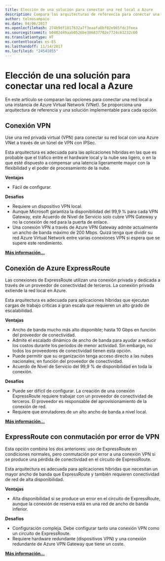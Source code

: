 ```yaml
---
title: Elección de una solución para conectar una red local a Azure
description: Compara las arquitecturas de referencia para conectar una red local a Azure.
author: telmosampaio
ms.date: 04/06/2017
ms.openlocfilehash: 274b9df1817632a7f3eaafa8bf02e965fdc3feea
ms.sourcegitcommit: b0482d49aab0526be386837702e7724c61232c60
ms.translationtype: HT
ms.contentlocale: es-ES
ms.lasthandoff: 11/14/2017
ms.locfileid: "24541055"
---
```

# <a name="choose-a-solution-for-connecting-an-on-premises-network-to-azure"></a>Elección de una solución para conectar una red local a Azure

En este artículo se comparan las opciones para conectar una red local a una instancia de Azure Virtual Network (VNet). Se proporciona una arquitectura de referencia y una solución implementable para cada opción.

## <a name="vpn-connection"></a>Conexión VPN

Use una red privada virtual (VPN) para conectar su red local con una Azure VNet a través de un túnel de VPN con IPSec.

Esta arquitectura es adecuada para las aplicaciones híbridas en las que es probable que el tráfico entre el hardware local y la nube sea ligero, o en la que esté dispuesto a compensar una latencia ligeramente mayor con la flexibilidad y el poder de procesamiento de la nube.

**Ventajas**

- Fácil de configurar.

**Desafíos**

- Requiere un dispositivo VPN local.
- Aunque Microsoft garantiza la disponibilidad del 99,9 % para cada VPN Gateway, este Acuerdo de Nivel de Servicio solo cubre VPN Gateway y no la conexión de red para la puerta de enlace.
- Una conexión VPN a través de Azure VPN Gateway admite actualmente un ancho de banda máximo de 200 Mbps. Quizá tenga que dividir su red Azure Virtual Network entre varias conexiones VPN si espera que se supere este rendimiento.

**[Más información...][vpn]**

## <a name="azure-expressroute-connection"></a>Conexión de Azure ExpressRoute

Las conexiones de ExpressRoute utilizan una conexión privada y dedicada a través de un proveedor de conectividad de terceros. La conexión privada extiende la red local en Azure. 

Esta arquitectura es adecuada para aplicaciones híbridas que ejecutan cargas de trabajo críticas a gran escala que requieren un alto grado de escalabilidad. 

**Ventajas**

- Ancho de banda mucho más alto disponible; hasta 10 Gbps en función del proveedor de conectividad.
- Admite el escalado dinámico de ancho de banda para ayudar a reducir los costos durante los períodos de menor actividad. Sin embargo, no todos los proveedores de conectividad tienen esta opción.
- Puede permitir que su organización tenga acceso directo a las nubes nacionales, en función del proveedor de conectividad.
- Acuerdo de Nivel de Servicio del 99,9 % de disponibilidad en toda la conexión.

**Desafíos**

- Puede ser difícil de configurar. La creación de una conexión ExpressRoute requiere trabajar con un proveedor de conectividad de terceros. El proveedor es responsable del aprovisionamiento de la conexión de red.
- Requiere que enrutadores de un alto ancho de banda a nivel local.

**[Más información...][expressroute]**

## <a name="expressroute-with-vpn-failover"></a>ExpressRoute con conmutación por error de VPN

Esta opción combina los dos anteriores: uso de ExpressRoute en condiciones normales, pero conmutación por error a una conexión VPN si se produce una pérdida de conectividad en el circuito de ExpressRoute.

Esta arquitectura es adecuada para aplicaciones híbridas que necesitan un mayor ancho de banda que ExpressRoute y también requieren conectividad de red de alta disponibilidad. 

**Ventajas**

- Alta disponibilidad si se produce un error en el circuito de ExpressRoute, aunque la conexión de reserva está en una red de ancho de banda inferior.

**Desafíos**

- Configuración compleja. Debe configurar tanto una conexión VPN como un circuito de ExpressRoute.
- Requiere hardware redundante (dispositivos VPN) y una conexión redundante de Azure VPN Gateway que tiene un coste.

**[Más información...][expressroute-vpn-failover]**

<!-- links -->
[expressroute]: ./expressroute.md
[expressroute-vpn-failover]: ./expressroute-vpn-failover.md
[vpn]: ./vpn.md